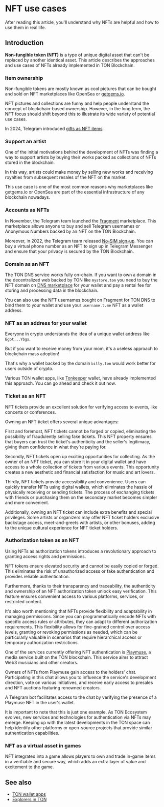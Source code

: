 ---
---

# NFT use cases

After reading this article, you'll understand why NFTs are helpful and how to use them in real life.

## Introduction

**Non-fungible token (NFT)** is a type of unique digital asset that can't be replaced by another identical asset. This article describes the approaches and use cases of NFTs already implemented in TON Blockchain.

### Item ownership

Non-fungible tokens are mostly known as cool pictures that can be bought and sold on NFT marketplaces like OpenSea or [getgems.io](https://getgems.io).

NFT pictures and collections are funny and help people understand the concept of blockchain-based ownership. However, in the long term, the NFT focus should shift beyond this to illustrate its wide variety of potential use cases.

In 2024, Telegram introduced [gifts as NFT items](https://telegram.org/blog/wear-gifts-blockchain-and-more#move-gifts-to-the-blockchain).

### Support an artist

One of the initial motivations behind the development of NFTs was finding a way to support artists by buying their works packed as collections of NFTs stored in the blockchain.

In this way, artists could make money by selling new works and receiving royalties from subsequent resales of the NFT on the market.

This use case is one of the most common reasons why marketplaces like getgems.io or OpenSea are part of the essential infrastructure of any blockchain nowadays.

### Accounts as NFTs

In November, the Telegram team launched the [Fragment](https://fragment.com/) marketplace. This marketplace allows anyone to buy and sell Telegram usernames or Anonymous Numbers backed by an NFT on the TON Blockchain.

Moreover, in 2022, the Telegram team released [No-SIM sign-up](https://telegram.org/blog/ultimate-privacy-topics-2-0#sign-up-without-a-sim-card). You can buy a virtual phone number as an NFT to sign up in Telegram Messenger and ensure that your privacy is secured by the TON Blockchain.

### Domain as an NFT

The TON DNS service works fully on-chain. If you want to own a domain in the decentralized web backed by TON like `mystore.ton` you need to buy the NFT domain on [DNS marketplace](https://dns.ton.org/) for your wallet and pay a rental fee for storing and processing data in the blockchain.

You can also use the NFT usernames bought on Fragment for TON DNS to bind them to your wallet and use your `username.t.me` NFT as a wallet address.

### NFT as an address for your wallet

Everyone in crypto understands the idea of a unique wallet address like `Egbt...Ybgx`.

But if you want to receive money from your mom, it's a useless approach to blockchain mass adoption!

That's why a wallet backed by the domain `billy.ton` would work better for users outside of crypto.

Various TON wallet apps, like [Tonkeeper](https://tonkeeper.com/) wallet, have already implemented this approach. You can go ahead and check it out now.

### Ticket as an NFT

NFT tickets provide an excellent solution for verifying access to events, like concerts or conferences.

Owning an NFT ticket offers several unique advantages:

First and foremost, NFT tickets cannot be forged or copied, eliminating the possibility of fraudulently selling fake tickets. This NFT property ensures that buyers can trust the ticket's authenticity and the seller's legitimacy, giving them confidence in what they're paying for.

Secondly, NFT tickets open up exciting opportunities for collecting. As the owner of an NFT ticket, you can store it in your digital wallet and have access to a whole collection of tickets from various events. This opportunity creates a new aesthetic and financial satisfaction for music and art lovers.

Thirdly, NFT tickets provide accessibility and convenience. Users can quickly transfer NFTs using digital wallets, which eliminates the hassle of physically receiving or sending tickets. The process of exchanging tickets with friends or purchasing them on the secondary market becomes simpler and more convenient.

Additionally, owning an NFT ticket can include extra benefits and special privileges. Some artists or organizers may offer NFT ticket holders exclusive backstage access, meet-and-greets with artists, or other bonuses, adding to the unique cultural experience for NFT ticket holders.

### Authorization token as an NFT

Using NFTs as authorization tokens introduces a revolutionary approach to granting access rights and permissions.

NFT tokens ensure elevated security and cannot be easily copied or forged. This eliminates the risk of unauthorized access or fake authentication and provides reliable authentication.

Furthermore, thanks to their transparency and traceability, the authenticity and ownership of an NFT authorization token unlock easy verification. This feature ensures convenient access to various platforms, services, or restricted content.

It's also worth mentioning that NFTs provide flexibility and adaptability in managing permissions. Since you can programmatically encode NFTs with specific access rules or attributes, they can adapt to different authorization requirements. This flexibility allows for fine-grained control over access levels, granting or revoking permissions as needed, which can be particularly valuable in scenarios that require hierarchical access or temporary authorization restrictions.

One of the services currently offering NFT authentication is [Playmuse](https://playmuse.org/), a media service built on the TON blockchain. This service aims to attract Web3 musicians and other creators.

Owners of NFTs from Playmuse gain access to the holders' chat. Participating in this chat allows you to influence the service's development direction, vote on various initiatives, and receive early access to presales and NFT auctions featuring renowned creators.

A Telegram bot facilitates access to the chat by verifying the presence of a Playmuse NFT in the user's wallet.

It is important to note that this is just one example. As TON Ecosystem evolves, new services and technologies for authentication via NFTs may emerge. Keeping up with the latest developments in the TON space can help identify other platforms or open-source projects that provide similar authentication capabilities.

### NFT as a virtual asset in games

NFT integrated into a game allows players to own and trade in-game items in a verifiable and secure way, which adds an extra layer of value and excitement to the game.

## See also

- [TON wallet apps](/v3/concepts/dive-into-ton/ton-ecosystem/wallet-apps/)
- [Explorers in TON](/v3/concepts/dive-into-ton/ton-ecosystem/explorers-in-ton/)

